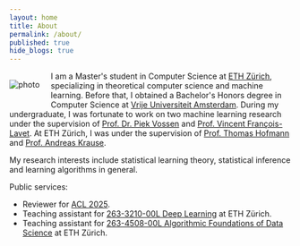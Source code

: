 ```yaml
---
layout: home
title: About
permalink: /about/
published: true
hide_blogs: true
---
```


<img src="../assets/images/face.jpg" alt="photo" style="float: left; max-width:100px; padding-right: 20px; padding-top: 15px; padding-bottom: 20px"/>

I am a Master's student in Computer Science at [ETH Zürich](https://ethz.ch/en.html), specializing in theoretical computer science and machine learning.
Before that, I obtained a Bachelor's Honors degree in Computer Science at [Vrije Universiteit Amsterdam](https://vu.nl/en).
During my undergraduate, I was fortunate to work on two machine learning research under the supervision of [Prof. Dr. Piek Vossen](https://vossen.info/) and [Prof. Vincent François-Lavet](http://vincent.francois-l.be/).
At ETH Zürich, I was under the supervision of [Prof. Thomas Hofmann](http://www.da.inf.ethz.ch/people/ThomasHofmann) and [Prof. Andreas Krause](https://las.inf.ethz.ch/krausea).

My research interests include statistical learning theory, statistical inference and learning algorithms in general.

Public services:

- Reviewer for [ACL 2025](https://2025.aclweb.org/).
- Teaching assistant for [263-3210-00L Deep Learning](https://da.inf.ethz.ch/teaching/2024/DeepLearning/) at ETH Zürich.
- Teaching assistant for [263-4508-00L Algorithmic Foundations of Data Science](https://lecturenotes.cope.ethz.ch/alg4ds/spring25/A001/home.html) at ETH Zürich.
